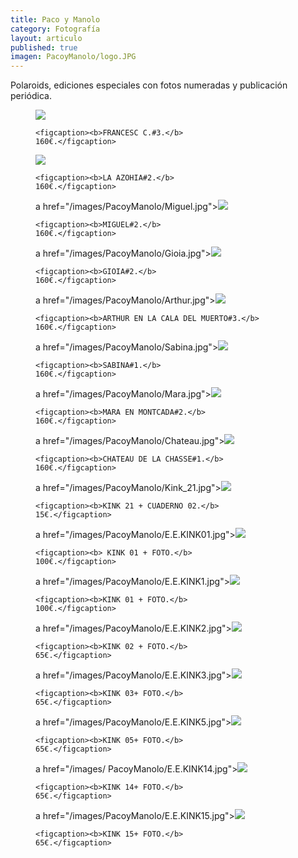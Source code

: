 ```yaml
---
title: Paco y Manolo
category: Fotografía
layout: articulo
published: true
imagen: PacoyManolo/logo.JPG
---
```


Polaroids, ediciones especiales con fotos numeradas y publicación periódica.

<div class="figure-group">

<figure>
	<a href="/images/PacoyManolo/Francesc.jpg"><img src="/images/PacoyManolo/Francesc.jpg"></a>
	
	<figcaption><b>FRANCESC C.#3.</b>
	160€.</figcaption>
</figure>


<figure>
	<a href="/images/PacoyManolo/azohia.jpg"><img src="/images/PacoyManolo/azohia.jpg"></a>
	
	<figcaption><b>LA AZOHIA#2.</b>	
	160€.</figcaption>
</figure>


<figure>
	a href="/images/PacoyManolo/Miguel.jpg"><img src="/images/PacoyManolo/Miguel.jpg"></a>
	
	<figcaption><b>MIGUEL#2.</b>
	160€.</figcaption>
</figure>

</div>


<div class="figure-group">
<figure>
	a href="/images/PacoyManolo/Gioia.jpg"><img src="/images/PacoyManolo/Gioia.jpg"></a>
	
	<figcaption><b>GIOIA#2.</b>
	160€.</figcaption>
</figure>


<figure>
	a href="/images/PacoyManolo/Arthur.jpg"><img src="/images/PacoyManolo/Arthur.jpg"></a>
	
	<figcaption><b>ARTHUR EN LA CALA DEL MUERTO#3.</b>
	160€.</figcaption>
</figure>


<figure>
	a href="/images/PacoyManolo/Sabina.jpg"><img src="/images/PacoyManolo/Sabina.jpg"></a>
	
	<figcaption><b>SABINA#1.</b>
	160€.</figcaption>
</figure>
</div>


<div class="figure-group">
<figure>
	a href="/images/PacoyManolo/Mara.jpg"><img src="/images/PacoyManolo/ Mara.jpg"></a>
	
	<figcaption><b>MARA EN MONTCADA#2.</b>
	160€.</figcaption>
</figure>


<figure>
	a href="/images/PacoyManolo/Chateau.jpg"><img src="/images/PacoyManolo/Chateau.jpg"></a>
	
	<figcaption><b>CHATEAU DE LA CHASSE#1.</b>
	160€.</figcaption>
</figure>


<figure>
	a href="/images/PacoyManolo/Kink_21.jpg"><img src="/images/PacoyManolo/Kink_21.jpg"></a>
	
	<figcaption><b>KINK 21 + CUADERNO 02.</b>
	15€.</figcaption>
</figure>
</div>


<div class="figure-group">
<figure>
	a href="/images/PacoyManolo/E.E.KINK01.jpg"><img src="/images/PacoyManolo/E.E.KINK01.jpg"></a>
	
	<figcaption><b> KINK 01 + FOTO.</b>
	100€.</figcaption>
</figure>


<figure>
	a href="/images/PacoyManolo/E.E.KINK1.jpg"><img src="/images/PacoyManolo/E.E.KINK1.jpg"></a>
	
	<figcaption><b>KINK 01 + FOTO.</b>
	100€.</figcaption>
</figure>


<figure>
	a href="/images/PacoyManolo/E.E.KINK2.jpg"><img src="/images/PacoyManolo/E.E.KINK2.jpg"></a>
	
	<figcaption><b>KINK 02 + FOTO.</b>
	65€.</figcaption>
</figure>
</div>


<div class="figure-group">
<figure>
	a href="/images/PacoyManolo/E.E.KINK3.jpg"><img src="/images/PacoyManolo/E.E.KINK3.jpg"></a>
	
	<figcaption><b>KINK 03+ FOTO.</b>
	65€.</figcaption>
</figure>


<figure>
	a href="/images/PacoyManolo/E.E.KINK5.jpg"><img src="/images/PacoyManolo/E.E.KINK5.jpg"></a>
	
	<figcaption><b>KINK 05+ FOTO.</b>
	65€.</figcaption>
</figure>


<figure>
	a href="/images/ PacoyManolo/E.E.KINK14.jpg"><img src="/images/PacoyManolo/E.E.KINK14.jpg"></a>
	
	<figcaption><b>KINK 14+ FOTO.</b>
	65€.</figcaption>
</figure>
</div>


<figure>
	a href="/images/PacoyManolo/E.E.KINK15.jpg"><img src="/images/PacoyManolo/E.E.KINK14.jpg"></a>
	
	<figcaption><b>KINK 15+ FOTO.</b>
	65€.</figcaption>
</figure>



